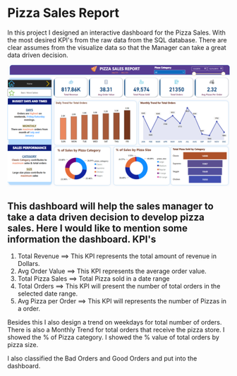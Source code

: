 # Pizza Sales Report

In this project I designed an interactive dashboard for the Pizza Sales. With the most desired KPI's from the raw data from the SQL database. There are clear assumes from the visualize data so that the Manager can take a great data driven decision. 

![pizza sales dashboard](https://github.com/mdnazrulislam-code/pizza_sales_report/blob/main/Screenshot%202024-03-12%20231723.png)

This dashboard will help the sales manager to take a data driven decision to develop pizza sales. Here I  would like to mention some information the dashboard.
KPI's
---------------
1) Total  Revenue ==> This KPI represents the total amount of revenue  in Dollars. 
2) Avg Order Value ==> This KPI represents the average order value.
3) Total Pizza Sales ==> Total Pizza sold in a date range 
4) Total Orders ==> This KPI will present the number of total orders in the selected date range. 
5) Avg Pizza per Order ==> This KPI will represents the number of Pizzas in a order. 

Besides this I also design a  trend on weekdays for total number of orders. There is also a Monthly Trend for total orders that receive the pizza store. 
I showed the % of Pizza category. I showed the % value of total orders by pizza size. 

I also classified the Bad Orders and Good Orders and put into the dashboard. 

